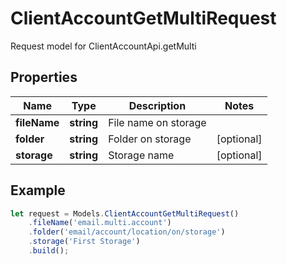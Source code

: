 # ClientAccountGetMultiRequest

Request model for ClientAccountApi.getMulti

## Properties

Name | Type | Description | Notes
---- | ---- | ----------- | -----
**fileName** | **string**| File name on storage |
**folder** | **string**| Folder on storage | [optional]
**storage** | **string**| Storage name | [optional]

## Example
```typescript
let request = Models.ClientAccountGetMultiRequest()
    .fileName('email.multi.account')
    .folder('email/account/location/on/storage')
    .storage('First Storage')
    .build();
```
